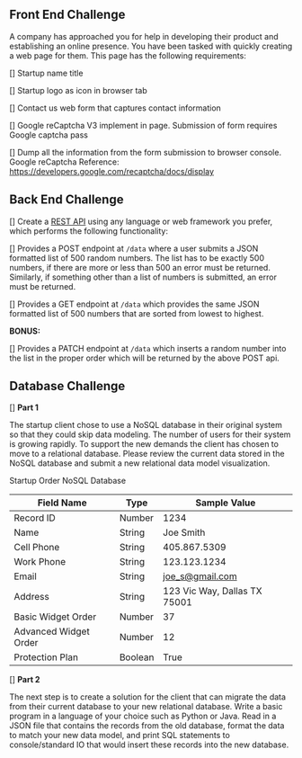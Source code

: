 ## Front End Challenge

A company has approached you for help in developing their product and establishing an online presence. You have been tasked with quickly creating a web page for them. This page has the following requirements:

[] Startup name title

[] Startup logo as icon in browser tab

[] Contact us web form that captures contact information

[] Google reCaptcha V3 implement in page. Submission of form requires Google captcha pass

[] Dump all the information from the form submission to browser console. Google reCaptcha Reference: https://developers.google.com/recaptcha/docs/display

## Back End Challenge

  [] Create a [REST API](https://www.restapitutorial.com) using any language or web framework you prefer, which performs the following functionality: 

  [] Provides a POST endpoint at `/data` where a user submits a JSON formatted list of 500 random numbers.  The list has to be exactly 500 numbers, if there are more or less than 500 an error must be returned.  Similarly, if something other than a list of numbers is submitted, an error must be returned.

  [] Provides a GET endpoint at `/data` which provides the same JSON formatted list of 500 numbers that are sorted from lowest to highest.
  
  **BONUS:**
  
  [] Provides a PATCH endpoint at `/data` which inserts a random number into the list in the proper order which will be returned by the above POST api.
  

## Database Challenge

  [] **Part 1**
  
  The startup client chose to use a NoSQL database in their original system so that they could skip data modeling. The number of users for their system is growing rapidly. To support the new demands the client has chosen to move to a relational database. Please review the current data stored in the NoSQL database and submit a new relational data model visualization.

Startup Order NoSQL Database

|Field Name | Type   | Sample Value |
| --------- | ------ | ------------ |
|Record ID  | Number | 1234         |
|Name       | String | Joe Smith    |
|Cell Phone | String | 405.867.5309 |
|Work Phone | String | 123.123.1234 |
|Email      | String |joe_s@gmail.com |
|Address    | String | 123 Vic Way, Dallas TX 75001 |
|Basic Widget Order | Number | 37 |
|Advanced Widget Order | Number | 12 |
|Protection Plan | Boolean | True |

[] **Part 2**

  The next step is to create a solution for the client that can migrate the data from their current database to your new relational database. Write a basic program in a language of your choice such as Python or Java. Read in a JSON file that contains the records from the old database, format the data to match your new data model, and print SQL statements to console/standard IO that would insert these records into the new database.
  
